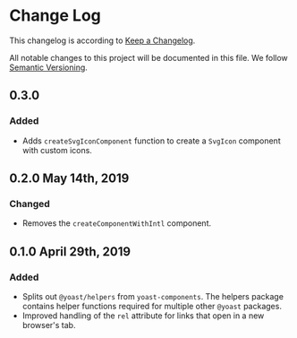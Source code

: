 # Change Log

This changelog is according to [Keep a Changelog](http://keepachangelog.com).

All notable changes to this project will be documented in this file.
We follow [Semantic Versioning](http://semver.org/).


## 0.3.0
### Added
* Adds `createSvgIconComponent` function to create a `SvgIcon` component with custom icons.

## 0.2.0 May 14th, 2019

### Changed

* Removes the `createComponentWithIntl` component.

## 0.1.0 April 29th, 2019

### Added

* Splits out `@yoast/helpers` from `yoast-components`. The helpers package contains helper functions required for multiple other `@yoast` packages.
* Improved handling of the `rel` attribute for links that open in a new browser's tab.

